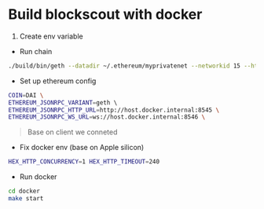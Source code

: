 # Build blockscout with docker

1. Create env variable
- Run chain
```sh
./build/bin/geth --datadir ~/.ethereum/myprivatenet --networkid 15 --http --http.vhosts="*" --http.api="eth,net,web3,personal,txpool,miner" --gcmode="archive"
```

- Set up ethereum config
```sh
COIN=DAI \
ETHEREUM_JSONRPC_VARIANT=geth \ 
ETHEREUM_JSONRPC_HTTP_URL=http://host.docker.internal:8545 \
ETHEREUM_JSONRPC_WS_URL=ws://host.docker.internal:8546 \
```
> Base on client we conneted

- Fix docker env (base on Apple silicon)
```sh
HEX_HTTP_CONCURRENCY=1 HEX_HTTP_TIMEOUT=240
```

- Run docker
```sh
cd docker
make start
```
